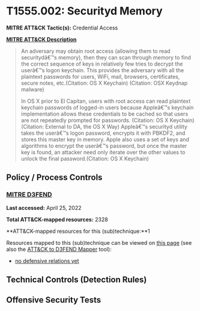 # T1555.002: Securityd Memory
**MITRE ATT&CK Tactic(s):** Credential Access

**[MITRE ATT&CK Description](https://attack.mitre.org/techniques/T1555/002)**
<blockquote>An adversary may obtain root access (allowing them to read securitydâ€™s memory), then they can scan through memory to find the correct sequence of keys in relatively few tries to decrypt the userâ€™s logon keychain. This provides the adversary with all the plaintext passwords for users, WiFi, mail, browsers, certificates, secure notes, etc.(Citation: OS X Keychain) (Citation: OSX Keydnap malware)

In OS X prior to El Capitan, users with root access can read plaintext keychain passwords of logged-in users because Appleâ€™s keychain implementation allows these credentials to be cached so that users are not repeatedly prompted for passwords. (Citation: OS X Keychain) (Citation: External to DA, the OS X Way) Appleâ€™s securityd utility takes the userâ€™s logon password, encrypts it with PBKDF2, and stores this master key in memory. Apple also uses a set of keys and algorithms to encrypt the userâ€™s password, but once the master key is found, an attacker need only iterate over the other values to unlock the final password.(Citation: OS X Keychain)</blockquote>
## Policy / Process Controls
### [MITRE D3FEND](https://d3fend.mitre.org/)
**Last accessed:** April 25, 2022

**Total ATT&CK-mapped resources:** 2328

**ATT&CK-mapped resources for this (sub)technique:**1

Resources mapped to this (sub)technique can be viewed on [this page](https://d3fend.mitre.org/) (see also the [ATT&CK to D3FEND Mapper](https://d3fend.mitre.org/tools/attack-mapper) tool):

* [no defensive relations yet](https://d3fend.mitre.org/techniques/d3f:nodefensiverelationsyet)

## Technical Controls (Detection Rules)

## Offensive Security Tests
